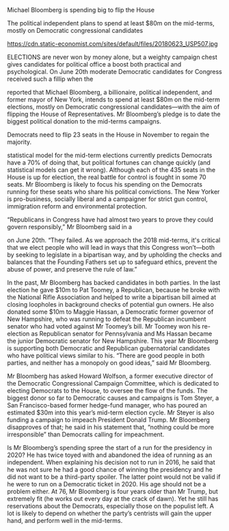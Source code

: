 Michael Bloomberg is spending big to flip the House

The political independent plans to spend at least $80m on the mid-terms, mostly on Democratic congressional candidates

https://cdn.static-economist.com/sites/default/files/20180623_USP507.jpg

ELECTIONS are never won by money alone, but a weighty campaign chest gives candidates for political office a boost both practical and psychological. On June 20th moderate Democratic candidates for Congress received such a fillip when the 

 reported that Michael Bloomberg, a billionaire, political independent, and former mayor of New York, intends to spend at least $80m on the mid-term elections, mostly on Democratic congressional candidates—with the aim of flipping the House of Representatives. Mr Bloomberg’s pledge is to date the biggest political donation to the mid-terms campaigns. 

Democrats need to flip 23 seats in the House in November to regain the majority. 

 statistical model for the mid-term elections currently predicts Democrats have a 70% of doing that, but political fortunes can change quickly (and statistical models can get it wrong). Although each of the 435 seats in the House is up for election, the real battle for control is fought in some 70 seats. Mr Bloomberg is likely to focus his spending on the Democrats running for these seats who share his political convictions. The New Yorker is pro-business, socially liberal and a campaigner for strict gun control, immigration reform and environmental protection.

“Republicans in Congress have had almost two years to prove they could govern responsibly,” Mr Bloomberg said in a 

 on June 20th. “They failed. As we approach the 2018 mid-terms, it's critical that we elect people who will lead in ways that this Congress won’t—both by seeking to legislate in a bipartisan way, and by upholding the checks and balances that the Founding Fathers set up to safeguard ethics, prevent the abuse of power, and preserve the rule of law.”

In the past, Mr Bloomberg has backed candidates in both parties. In the last election he gave $10m to Pat Toomey, a Republican, because he broke with the National Rifle Association and helped to write a bipartisan bill aimed at closing loopholes in background checks of potential gun owners. He also donated some $10m to Maggie Hassan, a Democratic former governor of New Hampshire, who was running to defeat the Republican incumbent senator who had voted against Mr Toomey’s bill. Mr Toomey won his re-election as Republican senator for Pennsylvania and Ms Hassan became the junior Democratic senator for New Hampshire. This year Mr Bloomberg is supporting both Democratic and Republican gubernatorial candidates who have political views similar to his. “There are good people in both parties, and neither has a monopoly on good ideas,” said Mr Bloomberg.

Mr Bloomberg has asked Howard Wolfson, a former executive director of the Democratic Congressional Campaign Committee, which is dedicated to electing Democrats to the House, to oversee the flow of the funds. The biggest donor so far to Democratic causes and campaigns is Tom Steyer, a San Francisco-based former hedge-fund manager, who has poured an estimated $30m into this year’s mid-term election cycle. Mr Steyer is also funding a campaign to impeach President Donald Trump. Mr Bloomberg disapproves of that; he said in his statement that, “nothing could be more irresponsible” than Democrats calling for impeachment.

Is Mr Bloomberg’s spending spree the start of a run for the presidency in 2020? He has twice toyed with and abandoned the idea of running as an independent. When explaining his decision not to run in 2016, he said that he was not sure he had a good chance of winning the presidency and he did not want to be a third-party spoiler. The latter point would not be valid if he were to run on a Democratic ticket in 2020. His age should not be a problem either. At 76, Mr Bloomberg is four years older than Mr Trump, but extremely fit (he works out every day at the crack of dawn). Yet he still has reservations about the Democrats, especially those on the populist left. A lot is likely to depend on whether the party’s centrists will gain the upper hand, and perform well in the mid-terms.